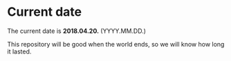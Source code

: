 # Current date

The current date is **2018.04.20.** (YYYY.MM.DD.)

This repository will be good when the world ends, so we will know how long it lasted.